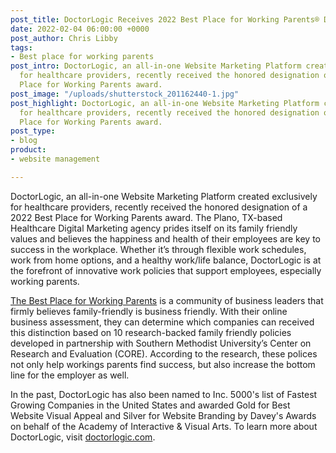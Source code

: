 ```yaml
---
post_title: DoctorLogic Receives 2022 Best Place for Working Parents® Designation
date: 2022-02-04 06:00:00 +0000
post_author: Chris Libby
tags:
- Best place for working parents
post_intro: DoctorLogic, an all-in-one Website Marketing Platform created exclusively
  for healthcare providers, recently received the honored designation of a 2022 Best
  Place for Working Parents award.
post_image: "/uploads/shutterstock_201162440-1.jpg"
post_highlight: DoctorLogic, an all-in-one Website Marketing Platform created exclusively
  for healthcare providers, recently received the honored designation of a 2022 Best
  Place for Working Parents award.
post_type:
- blog
product:
- website management

---
```

DoctorLogic, an all-in-one Website Marketing Platform created exclusively for healthcare providers, recently received the honored designation of a 2022 Best Place for Working Parents award. The Plano, TX-based Healthcare Digital Marketing agency prides itself on its family friendly values and believes the happiness and health of their employees are key to success in the workplace. Whether it’s through flexible work schedules, work from home options, and a healthy work/life balance, DoctorLogic is at the forefront of innovative work policies that support employees, especially working parents.

[The Best Place for Working Parents](https://bestplace4workingparents.com/) is a community of business leaders that firmly believes family-friendly is business friendly. With their online business assessment, they can determine which companies can received this distinction based on 10 research-backed family friendly policies developed in partnership with Southern Methodist University’s Center on Research and Evaluation (CORE). According to the research, these polices not only help workings parents find success, but also increase the bottom line for the employer as well.

  
In the past, DoctorLogic has also been named to Inc. 5000's list of Fastest Growing Companies in the United States and awarded Gold for Best Website Visual Appeal and Silver for Website Branding by Davey's Awards on behalf of the Academy of Interactive & Visual Arts. To learn more about DoctorLogic, visit [doctorlogic.com](https://doctorlogic.com/).